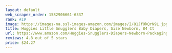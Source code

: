 ```yaml
---
layout: default 
﻿web_scraper_order: 1582906661-6337
rank: #19
image: https://images-na.ssl-images-amazon.com/images/I/81JfOkQrN9L.jpg
title: Huggies Little Snugglers Baby Diapers, Size Newborn, 84 Ct
url: https://www.amazon.com/Huggies-Snugglers-Diapers-Newborn-Packaging/dp/B07MYVXSDH/ref=zg_mw_hpc_19?_encoding=UTF8&psc=1&refRID=AKFJNXASQBPB6KPJQJKV
reviews: 4.8 out of 5 stars
price: $24.27 
---
```

